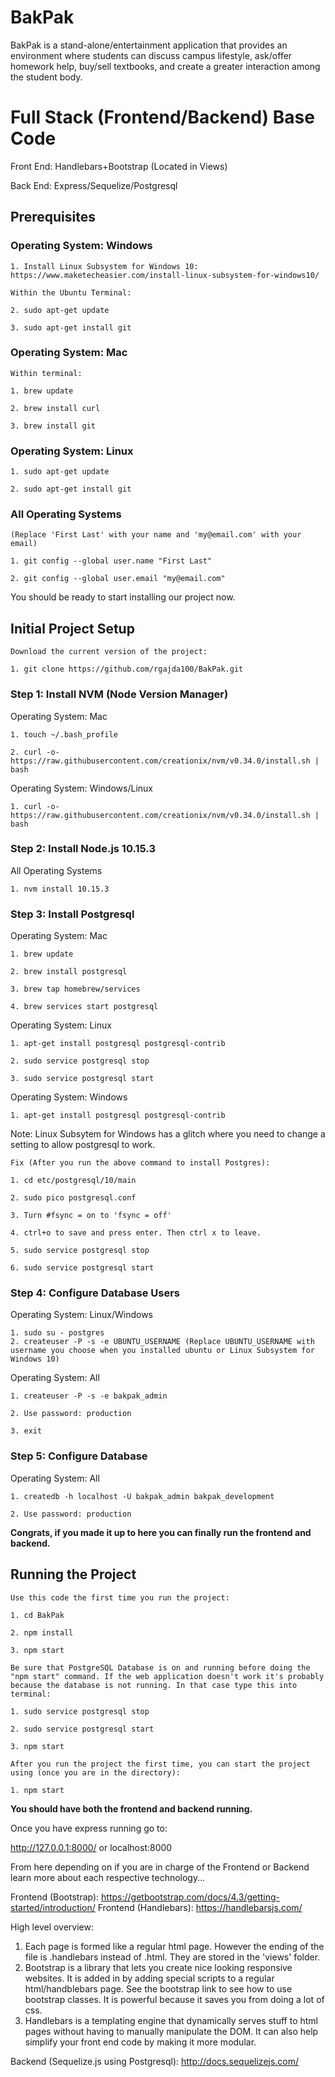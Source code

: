 # BakPak

BakPak is a stand-alone/entertainment application that provides an environment where students can discuss campus lifestyle, ask/offer homework help, buy/sell textbooks, and create a greater interaction among the student body.

# Full Stack (Frontend/Backend) Base Code

Front End: Handlebars+Bootstrap (Located in Views)

Back End: Express/Sequelize/Postgresql

## Prerequisites 

### Operating System: Windows
```
1. Install Linux Subsystem for Windows 10: https://www.maketecheasier.com/install-linux-subsystem-for-windows10/

Within the Ubuntu Terminal: 

2. sudo apt-get update

3. sudo apt-get install git
```

### Operating System: Mac
```
Within terminal:

1. brew update

2. brew install curl

3. brew install git
```

### Operating System: Linux
```
1. sudo apt-get update

2. sudo apt-get install git
```


### All Operating Systems
```
(Replace 'First Last' with your name and 'my@email.com' with your email)

1. git config --global user.name "First Last"

2. git config --global user.email "my@email.com"
```
You should be ready to start installing our project now.

## Initial Project Setup

```
Download the current version of the project:

1. git clone https://github.com/rgajda100/BakPak.git

```

### Step 1: Install NVM (Node Version Manager)

Operating System: Mac
```
1. touch ~/.bash_profile

2. curl -o- https://raw.githubusercontent.com/creationix/nvm/v0.34.0/install.sh | bash
```
Operating System: Windows/Linux
```
1. curl -o- https://raw.githubusercontent.com/creationix/nvm/v0.34.0/install.sh | bash
```

### Step 2: Install Node.js 10.15.3
All Operating Systems
```
1. nvm install 10.15.3
```

### Step 3: Install Postgresql

Operating System: Mac
```
1. brew update

2. brew install postgresql

3. brew tap homebrew/services

4. brew services start postgresql
```
Operating System: Linux

```
1. apt-get install postgresql postgresql-contrib 

2. sudo service postgresql stop

3. sudo service postgresql start
```

Operating System: Windows
```
1. apt-get install postgresql postgresql-contrib 
```

Note: Linux Subsytem for Windows has a glitch where you need to change a setting to allow postgresql to work.
```
Fix (After you run the above command to install Postgres):

1. cd etc/postgresql/10/main

2. sudo pico postgresql.conf

3. Turn #fsync = on to 'fsync = off'

4. ctrl+o to save and press enter. Then ctrl x to leave.

5. sudo service postgresql stop

6. sudo service postgresql start
```


### Step 4: Configure Database Users

Operating System: Linux/Windows
```
1. sudo su - postgres
2. createuser -P -s -e UBUNTU_USERNAME (Replace UBUNTU_USERNAME with username you choose when you installed ubuntu or Linux Subsystem for Windows 10)
```

Operating System: All
```
1. createuser -P -s -e bakpak_admin

2. Use password: production

3. exit
```

### Step 5: Configure Database 

Operating System: All
```
1. createdb -h localhost -U bakpak_admin bakpak_development

2. Use password: production
```

**Congrats, if you made it up to here you can finally run the frontend and backend.**

## Running the Project

```
Use this code the first time you run the project:

1. cd BakPak

2. npm install

3. npm start

Be sure that PostgreSQL Database is on and running before doing the "npm start" command. If the web application doesn't work it's probably because the database is not running. In that case type this into terminal:

1. sudo service postgresql stop

2. sudo service postgresql start

3. npm start

After you run the project the first time, you can start the project using (once you are in the directory):

1. npm start
```

**You should have both the frontend and backend running.**

Once you have express running go to:

http://127.0.0.1:8000/ 
or
localhost:8000

From here depending on if you are in charge of the Frontend or Backend learn more about each respective technology...

Frontend (Bootstrap): https://getbootstrap.com/docs/4.3/getting-started/introduction/
Frontend (Handlebars): https://handlebarsjs.com/

High level overview:
1. Each page is formed like a regular html page. However the ending of the file is .handlebars instead of .html. They are stored in the 'views' folder.
2. Bootstrap is a library that lets you create nice looking responsive websites. It is added in by adding special scripts to a regular html/handblebars page. See the bootstrap link to see how to use bootstrap classes. It is powerful because it saves you from doing a lot of css.
3. Handlebars is a templating engine that dynamically serves stuff to html pages without having to manually manipulate the DOM. It can also help simplify your front end code by making it more modular. 

Backend (Sequelize.js using Postgresql): http://docs.sequelizejs.com/
